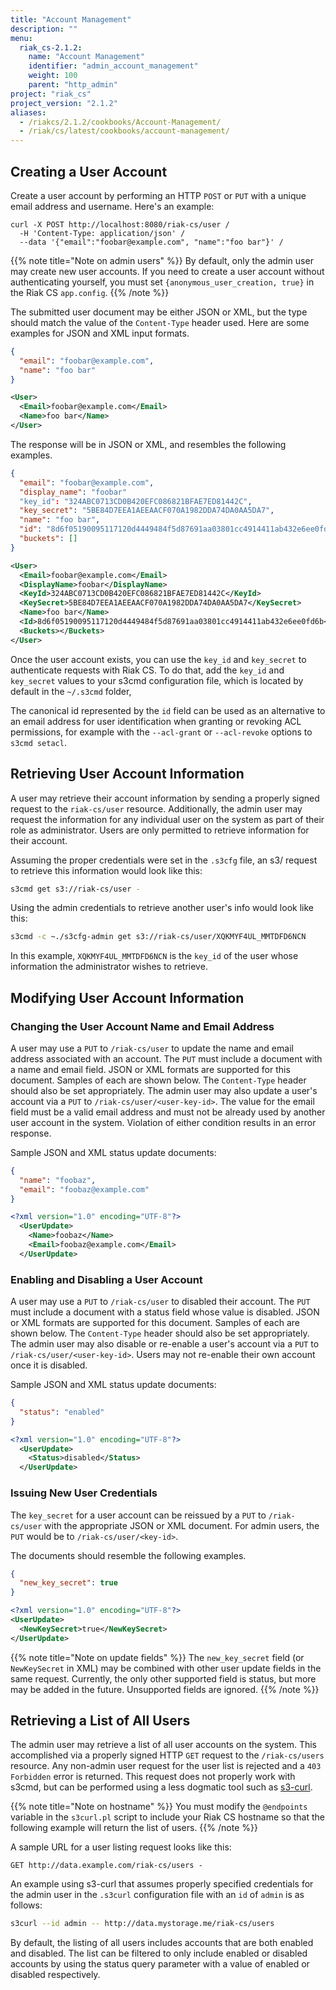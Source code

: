 ```yaml
---
title: "Account Management"
description: ""
menu:
  riak_cs-2.1.2:
    name: "Account Management"
    identifier: "admin_account_management"
    weight: 100
    parent: "http_admin"
project: "riak_cs"
project_version: "2.1.2"
aliases:
  - /riakcs/2.1.2/cookbooks/Account-Management/
  - /riak/cs/latest/cookbooks/account-management/
---
```


## Creating a User Account

Create a user account by performing an HTTP `POST` or `PUT` with a
unique email address and username. Here's an example:

```curl
curl -X POST http://localhost:8080/riak-cs/user /
  -H 'Content-Type: application/json' /
  --data '{"email":"foobar@example.com", "name":"foo bar"}' /
```

{{% note title="Note on admin users" %}}
By default, only the admin user may create new user accounts. If you need to
create a user account without authenticating yourself, you must set
`{anonymous_user_creation, true}` in the Riak CS `app.config`.
{{% /note %}}

The submitted user document may be either JSON or XML, but the type
should match the value of the `Content-Type` header used. Here are some
examples for JSON and XML input formats.

```json
{
  "email": "foobar@example.com",
  "name": "foo bar"
}
```

```xml
<User>
  <Email>foobar@example.com</Email>
  <Name>foo bar</Name>
</User>
```

The response will be in JSON or XML, and resembles the following examples.

```json
{
  "email": "foobar@example.com",
  "display_name": "foobar"
  "key_id": "324ABC0713CD0B420EFC086821BFAE7ED81442C",
  "key_secret": "5BE84D7EEA1AEEAACF070A1982DDA74DA0AA5DA7",
  "name": "foo bar",
  "id": "8d6f05190095117120d4449484f5d87691aa03801cc4914411ab432e6ee0fd6b",
  "buckets": []
}
```

```xml
<User>
  <Email>foobar@example.com</Email>
  <DisplayName>foobar</DisplayName>
  <KeyId>324ABC0713CD0B420EFC086821BFAE7ED81442C</KeyId>
  <KeySecret>5BE84D7EEA1AEEAACF070A1982DDA74DA0AA5DA7</KeySecret>
  <Name>foo bar</Name>
  <Id>8d6f05190095117120d4449484f5d87691aa03801cc4914411ab432e6ee0fd6b</Id>
  <Buckets></Buckets>
</User>
```

Once the user account exists, you can use the `key_id` and `key_secret`
to authenticate requests with Riak CS. To do that, add the `key_id` and
`key_secret` values to your s3cmd configuration file, which is located
by default in the `~/.s3cmd` folder,

The canonical id represented by the `id` field can be used as an
alternative to an email address for user identification when granting or
revoking ACL permissions, for example with the `--acl-grant` or
`--acl-revoke` options to `s3cmd setacl`.

## Retrieving User Account Information

A user may retrieve their account information by sending a properly
signed request to the `riak-cs/user` resource. Additionally, the admin
user may request the information for any individual user on the system
as part of their role as administrator. Users are only permitted to
retrieve information for their account.

Assuming the proper credentials were set in the `.s3cfg` file, an s3/
request to retrieve this information would look like this:

```bash
s3cmd get s3://riak-cs/user -
```

Using the admin credentials to retrieve another user's info would look
like this:

```bash
s3cmd -c ~./s3cfg-admin get s3://riak-cs/user/XQKMYF4UL_MMTDFD6NCN
```

In this example, `XQKMYF4UL_MMTDFD6NCN` is the `key_id` of the user
whose information the administrator wishes to retrieve.

## Modifying User Account Information

### Changing the User Account Name and Email Address

A user may use a `PUT` to `/riak-cs/user` to update the name and email
address associated with an account. The `PUT` must include a document
with a name and email field. JSON or XML formats are supported for this
document. Samples of each are shown below. The `Content-Type` header
should also be set appropriately. The admin user may also update a
user's account via a `PUT` to `/riak-cs/user/<user-key-id>`. The value
for the email field must be a valid email address and must not be
already used by another user account in the system. Violation of either
condition results in an error response.

Sample JSON and XML status update documents:

```json
{
  "name": "foobaz",
  "email": "foobaz@example.com"
}
```

```xml
<?xml version="1.0" encoding="UTF-8"?>
  <UserUpdate>
    <Name>foobaz</Name>
    <Email>foobaz@example.com</Email>
  </UserUpdate>
```

### Enabling and Disabling a User Account

A user may use a `PUT` to `/riak-cs/user` to disabled their account. The
`PUT` must include a document with a status field whose value is
disabled. JSON or XML formats are supported for this document. Samples
of each are shown below. The `Content-Type` header should also be set
appropriately. The admin user may also disable or re-enable a user's
account via a `PUT` to `/riak-cs/user/<user-key-id>`. Users may not
re-enable their own account once it is disabled.

Sample JSON and XML status update documents:

```json
{
  "status": "enabled"
}
```

```xml
<?xml version="1.0" encoding="UTF-8"?>
  <UserUpdate>
    <Status>disabled</Status>
  </UserUpdate>
```

### Issuing New User Credentials

The `key_secret` for a user account can be reissued by a `PUT` to
`/riak-cs/user` with the appropriate JSON or XML document. For admin
users, the `PUT` would be to `/riak-cs/user/<key-id>`.

The documents should resemble the following examples.

```json
{
  "new_key_secret": true
}
```

```xml
<?xml version="1.0" encoding="UTF-8"?>
<UserUpdate>
  <NewKeySecret>true</NewKeySecret>
</UserUpdate>
```

{{% note title="Note on update fields" %}}
The `new_key_secret` field (or `NewKeySecret` in XML) may be combined with
other user update fields in the same request.  Currently, the only other
supported field is status, but more may be added in the future. Unsupported
fields are ignored.
{{% /note %}}

## Retrieving a List of All Users

The admin user may retrieve a list of all user accounts on the system.
This accomplished via a properly signed HTTP `GET` request to the
`/riak-cs/users` resource. Any non-admin user request for the user list
is rejected and a `403 Forbidden` error is returned. This request does
not properly work with s3cmd, but can be performed using a less dogmatic
tool such as [s3-curl](http://aws.amazon.com/code/128).

{{% note title="Note on hostname" %}}
You must modify the `@endpoints` variable in the `s3curl.pl` script to include
your Riak CS hostname so that the following example will return the list of
users.
{{% /note %}}

A sample URL for a user listing request looks like this:

```
GET http://data.example.com/riak-cs/users -
```

An example using s3-curl that assumes properly specified credentials for
the admin user in the `.s3curl` configuration file with an `id` of
`admin` is as follows:

```bash
s3curl --id admin -- http://data.mystorage.me/riak-cs/users
```

By default, the listing of all users includes accounts that are both
enabled and disabled. The list can be filtered to only include enabled
or disabled accounts by using the status query parameter with a value of
enabled or disabled respectively.
